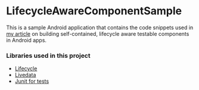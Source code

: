 # LifecycleAwareComponentSample
This is a sample Android application that contains the code snippets used in [my article]() on building self-contained, lifecycle aware testable components in Android apps. 


### Libraries used in this project
- [Lifecycle](https://developer.android.com/topic/libraries/architecture/lifecycle)
- [Livedata](https://developer.android.com/topic/libraries/architecture/livedata)
- [Junit for tests](https://developer.android.com/training/testing/)
